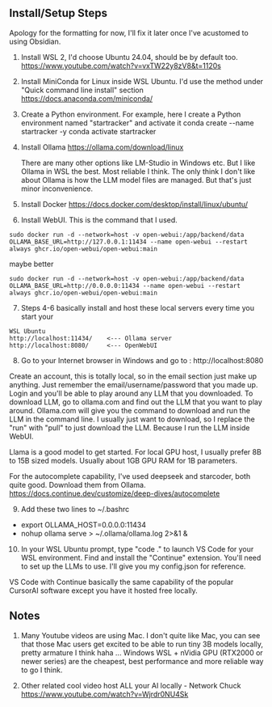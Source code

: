 ## Install/Setup Steps

Apology for the formatting for now, I'll fix it later once I've acustomed to using Obsidian. 

1. Install WSL 2, I'd choose Ubuntu 24.04, should be by default too. 
https://www.youtube.com/watch?v=vxTW22y8zV8&t=1120s

2. Install MiniConda for Linux inside WSL Ubuntu. I'd use the method under "Quick command line install" section
https://docs.anaconda.com/miniconda/

3. Create a Python environment. For example, here I create a Python environment named "startracker" and activate it
conda create --name startracker -y
conda activate startracker

4. Install Ollama 
https://ollama.com/download/linux

    There are many other options like LM-Studio in Windows etc. But I like Ollama in WSL the best. Most reliable I think. The only think I don't like about Ollama is how the LLM model files are managed. But that's just minor inconvenience. 

5. Install Docker 
https://docs.docker.com/desktop/install/linux/ubuntu/

6. Install WebUI. This is the command that I used.
```
sudo docker run -d --network=host -v open-webui:/app/backend/data
OLLAMA_BASE_URL=http://127.0.0.1:11434 --name open-webui --restart always ghcr.io/open-webui/open-webui:main
```
maybe better
```
sudo docker run -d --network=host -v open-webui:/app/backend/data
OLLAMA_BASE_URL=http://0.0.0.0:11434 --name open-webui --restart always ghcr.io/open-webui/open-webui:main
```

7. Steps 4-6 basically install and host these local servers every time you start your 
```
WSL Ubuntu
http://localhost:11434/    <--- Ollama server
http://localhost:8080/     <--- OpenWebUI
```

8. Go to your Internet browser in Windows and go to : http://localhost:8080

Create an account, this is totally local, so in the email section just make up anything. Just remember the email/username/password that you made up. Login and you'll be able to play around any LLM that you downloaded. To download LLM, go to ollama.com and find out the LLM that you want to play around. Ollama.com will give you the command to download and run the LLM in the command line. I usually just want to download, so I replace the "run" with "pull" to just download the LLM. Because I run the LLM inside WebUI. 

Llama is a good model to get started. For local GPU host, I usually prefer 8B to 15B sized models. Usually about 1GB GPU RAM for 1B parameters. 

For the autocomplete capability, I've used deepseek and starcoder, both quite good. Download them from Ollama. 
https://docs.continue.dev/customize/deep-dives/autocomplete

9. Add these two lines to ~/.bashrc
- export OLLAMA_HOST=0.0.0.0:11434
- nohup ollama serve > ~/.ollama/ollama.log 2>&1 &

10. In your WSL Ubuntu prompt, type "code ." to launch VS Code for your WSL environment. Find and install the "Continue" extension. You'll need to set up the LLMs to use. I'll give you my config.json for reference. 

VS Code with Continue basically the same capability of the popular CursorAI software except you have it hosted free locally.



## Notes
1. Many Youtube videos are using Mac. I don't quite like Mac, you can see that those Mac users get excited to be able to run tiny 3B models locally, pretty armature I think haha ... Windows WSL + nVidia GPU (RTX2000 or newer series) are the cheapest, best performance and more reliable way to go I think. 

2. Other related cool video
host ALL your AI locally - Network Chuck
https://www.youtube.com/watch?v=Wjrdr0NU4Sk
